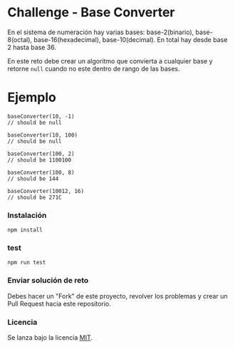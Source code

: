 # Challenge - Base Converter

En el sistema de numeración hay varias bases: base-2(binario), base-8(octal), base-16(hexadecimal), base-10(decimal). En total hay desde base 2 hasta base 36.

En este reto debe crear un algoritmo que convierta a cualquier base y retorne `null` cuando no este dentro de rango de las bases.


# Ejemplo

```
baseConverter(10, -1)
// should be null

baseConverter(10, 100)
// should be null

baseConverter(100, 2)
// should be 1100100

baseConverter(100, 8)
// should be 144

baseConverter(10012, 16)
// should be 271C

```

### Instalación
```
npm install
```

### test
```
npm run test
```

### Enviar solución de reto
Debes hacer un "Fork" de este proyecto, revolver los problemas y crear un Pull Request hacia este repositorio.

### Licencia
Se lanza bajo la licencia [MIT](https://opensource.org/licenses/MIT).
